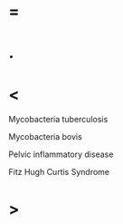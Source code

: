 # =

# .

# <

Mycobacteria tuberculosis

Mycobacteria bovis

Pelvic inflammatory disease

Fitz Hugh Curtis Syndrome

# >
